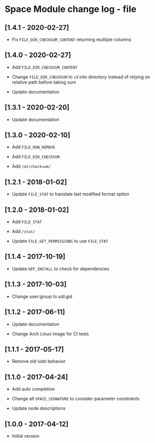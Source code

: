 # Space Module change log - file

## [1.4.1 - 2020-02-27]

* Fix `FILE_DIR_CHECKSUM_CONTENT` returning multiple columns


## [1.4.0 - 2020-02-27]

+ Add `FILE_DIR_CHECKSUM_CONTENT`

* Change `FILE_DIR_CHECKSUM` to `cd` into directory instead of relying on relative path before taking sum

* Update documentation


## [1.3.1 - 2020-02-20]

* Update documentation


## [1.3.0 - 2020-02-10]

+ Add `FILE_ROW_REMOVE`

+ Add `FILE_DIR_CHECKSUM`

+ Add `/dirchecksum/`


## [1.2.1 - 2018-01-02]

* Update `FILE_STAT` to translate last modified format option


## [1.2.0 - 2018-01-02]

+ Add `FILE_STAT`

+ Add `/stat/`

* Update `FILE_GET_PERMISSIONS` to use `FILE_STAT`


## [1.1.4 - 2017-10-19]

* Update `DEP_INSTALL` to check for dependencies


## [1.1.3 - 2017-10-03]

* Change user:group to uid:gid


## [1.1.2 - 2017-06-11]

* Update documentation

* Change Arch Linux image for CI tests


## [1.1.1 - 2017-05-17]

* Remove old `SUDO` behavior


## [1.1.0 - 2017-04-24]

+ Add auto completion

* Change all `SPACE_SIGNATURE` to consider parameter constraints

* Update node descriptions


## [1.0.0 - 2017-04-12]

+ Initial version
